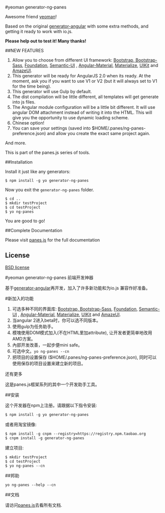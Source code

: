 #yeoman generator-ng-panes

Awesome friend [yeoman](http://yeoman.io)!

Based on the original [generator-angular](https://github.com/yeoman/generator-angular) with some extra methods,
and getting it ready to work with io.js.

**Please help out to test it! Many thanks!**

##NEW FEATURES

1. Allow you to choose from different UI framework: [Bootstrap, Bootstrap-Sass](http://getbootstrap.com), [Foundation](http://foundation.zurb.com/), [Semantic-UI](http://semantic-ui.com/) , [Angular-Material](https://material.angularjs.org), [Materialize](), [UIKit](http://getuikit.com/) and [AmazeUI](http://materializecss.com/).
2. This generator will be ready for AngularJS 2.0 when its ready. At the moment, ask you if you want to use V1 or V2 (but it will always set to V1 for the time being).
3. This generator will use Gulp by default.
4. The dist compilation will be little different, all templates will get generate into js files.
5. The Angular module configuration will be a little bit different. It will use angular DOM attachment instead of writing it into the HTML. This will give you the opportunity to use dynamic loading scheme.
6. Chinese option!
7. You can save your settings (saved into $HOME/.panes/ng-panes-preference.json) and allow you create the exact same project again.

And more.

This is part of the panes.js series of tools.

##Installation

Install it just like any generators:

    $ npm install -g yo generator-ng-panes

Now you exit the `generator-ng-panes` folder.

    $ cd ..
	$ mkdir testProject
	$ cd testProject
	$ yo ng-panes

You are good to go!

##Complete Documentation

Please visit [panes.js](http://panes.im/#page2/generator-ng-panes) for the full documentation

## License

[BSD license](http://opensource.org/licenses/bsd-license.php)

#yeoman generator-ng-panes 前端开发神器

基于[generator-angular](https://github.com/yeoman/generator-angular)再开发，加入了许多新功能和为io.js 兼容作好准备。

#新加入的功能

1. 可选多种不同的界面库: [Bootstrap, Bootstrap-Sass](http://getbootstrap.com), [Foundation](http://foundation.zurb.com/), [Semantic-UI](http://semantic-ui.com/) , [Angular-Material](https://material.angularjs.org), [Materialize](), [UIKit](http://getuikit.com/) and [AmazeUI](http://materializecss.com/).
2. 当angular 2进入beta时，你可以选不同版本。
3. 使用gulp为任务助手。
4. 模塊使用DOM模式加入(不在HTML里加attribute), 让开发者更简单地改用AMD方案。
5. 內部开发改善，一起步便mini safe。
6. 可选中文。`yo ng-panes --cn`
7. 把项目的设置保存 ($HOME/.panes/ng-panes-preference.json), 同时可以使用保存的项目设置来建立新的项目。

还有更多

这是panes.js框架系列的其中一个开发助手工具。

##安装

这个开发器在npm上注册。请跟据以下指令安装:

    $ npm install -g yo generator-ng-panes

或者用淘宝镜像:

    $ npm install -g cnpm --registry=https://registry.npm.taobao.org
    $ cnpm install -g generator-ng-panes

建立项目:

    $ mkdir testProject
    $ cd testProject
    $ yo ng-panes --cn

##邦助

	yo ng-panes --help --cn

##文档

请访问[panes.js](http://panes.im/#page2/generator-ng-panes?lang=cn)去看所有文档.
